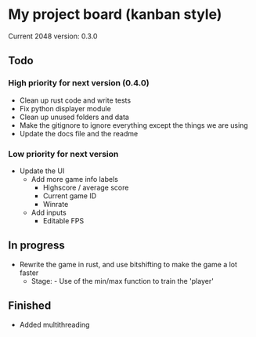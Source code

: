# My project board (kanban style)
Current 2048 version: 0.3.0

## Todo
### High priority for next version (0.4.0)
- Clean up rust code and write tests
- Fix python displayer module
- Clean up unused folders and data
- Make the gitignore to ignore everything except the things we are using
- Update the docs file and the readme

### Low priority for next version
- Update the UI
	- Add more game info labels
		- Highscore / average score
		- Current game ID
		- Winrate
	- Add inputs
		- Editable FPS

## In progress
- Rewrite the game in rust, and use bitshifting to make the game a lot faster
	- Stage: - Use of the min/max function to train the 'player'

## Finished
- Added multithreading



